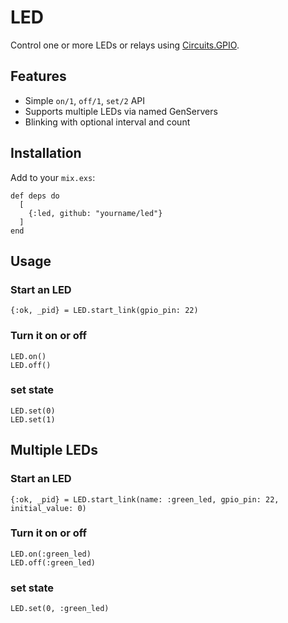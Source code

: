 # LED

Control one or more LEDs or relays using [Circuits.GPIO](https://hexdocs.pm/circuits_gpio/).

## Features

- Simple `on/1`, `off/1`, `set/2` API
- Supports multiple LEDs via named GenServers
- Blinking with optional interval and count

## Installation

Add to your `mix.exs`:

    def deps do
      [
        {:led, github: "yourname/led"}
      ]
    end

## Usage

### Start an LED

    {:ok, _pid} = LED.start_link(gpio_pin: 22)

### Turn it on or off

    LED.on()
    LED.off()

### set state

    LED.set(0)
    LED.set(1)

## Multiple LEDs

### Start an LED

    {:ok, _pid} = LED.start_link(name: :green_led, gpio_pin: 22, initial_value: 0)

### Turn it on or off

    LED.on(:green_led)
    LED.off(:green_led)

### set state

    LED.set(0, :green_led)

